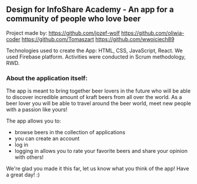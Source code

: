 ## Design for InfoShare Academy - An app for a community of people who love beer


Project made by: 
https://github.com/jozef-wolf
https://github.com/oliwia-coder
https://github.com/Tomaszart
https://github.com/wwojciech89


Technologies used to create the App: HTML, CSS, JavaScript, React.
We used Firebase platform.
Activities were conducted in Scrum methodology, RWD.


### About the application itself:

The app is meant to bring together beer lovers in the future who will be able to discover
incredible amount of kraft beers from all over the world. As a beer lover you will be able to 
travel around the beer world, meet new people with a passion
like yours!

The app allows you to:
- browse beers in the collection of applications
- you can create an account
- log in
- logging in allows you to rate your favorite beers and
  share your opinion with others!


We're glad you made it this far, let us know what you think of the app!
Have a great day! :)
